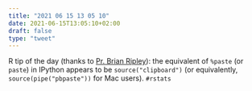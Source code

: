 ```yaml
---
title: "2021 06 15 13 05 10"
date: 2021-06-15T13:05:10+02:00
draft: false
type: "tweet"
---
```

R tip of the day (thanks to [Pr. Brian Ripley](https://stat.ethz.ch/pipermail/r-devel/2021-June/080827.html)): the equivalent of `%paste` (or `paste`) in IPython appears to be `source("clipboard")` (or equivalently, `source(pipe("pbpaste"))` for Mac users). `#rstats`
